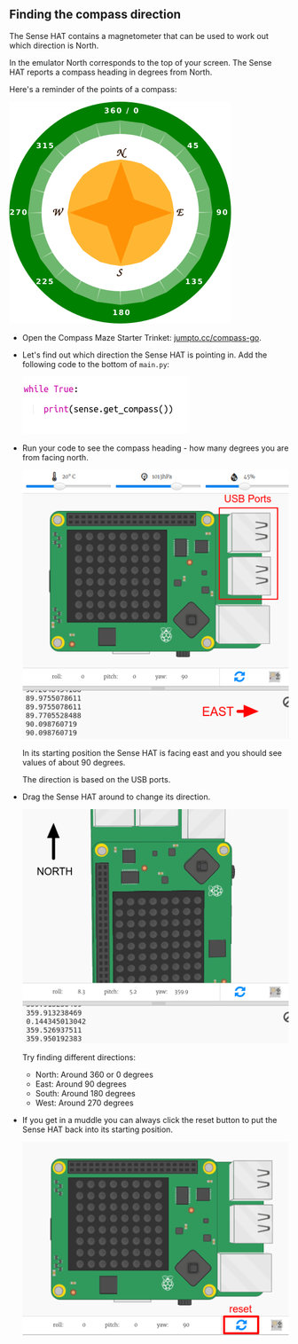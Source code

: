 ## Finding the compass direction

The Sense HAT contains a magnetometer that can be used to work out which direction is North.

In the emulator North corresponds to the top of your screen. The Sense HAT reports a compass heading in degrees from North.

Here's a reminder of the points of a compass:

![screenshot](images/compass-nsew.png)

+ Open the Compass Maze Starter Trinket: <a href="http://jumpto.cc/compass-go" target="_blank">jumpto.cc/compass-go</a>.

+ Let's find out which direction the Sense HAT is pointing in. Add the following code to the bottom of `main.py`:
    
    ![captura de tela](images/compass-get.png)

+ Run your code to see the compass heading - how many degrees you are from facing north.
    
    ![captura de tela](images/compass-east.png)
    
    In its starting position the Sense HAT is facing east and you should see values of about 90 degrees.
    
    The direction is based on the USB ports.

+ Drag the Sense HAT around to change its direction.
    
    ![captura de tela](images/compass-north.png)
    
    Try finding different directions:
    
    + North: Around 360 or 0 degrees 
    + East: Around 90 degrees
    + South: Around 180 degrees
    + West: Around 270 degrees

+ If you get in a muddle you can always click the reset button to put the Sense HAT back into its starting position.
    
    ![captura](images/compass-reset.png)